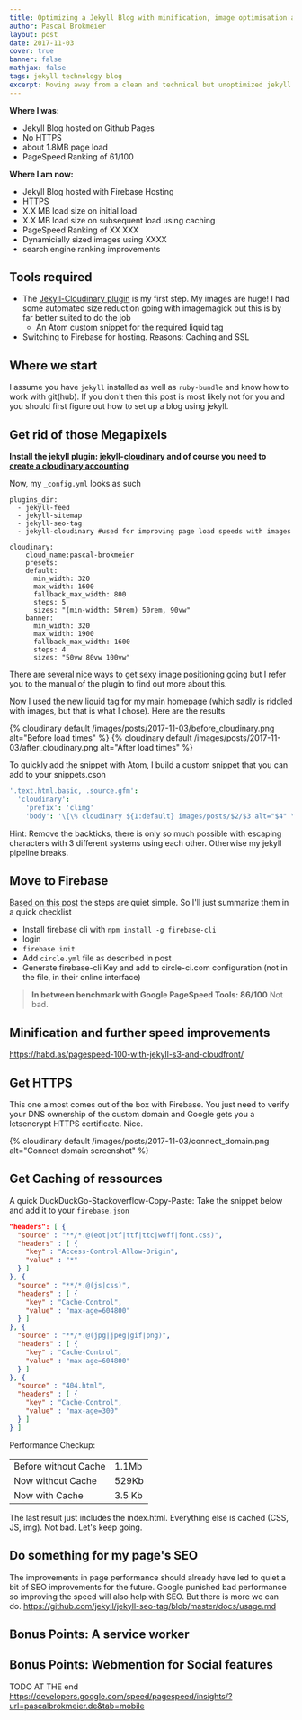 ```yaml
---
title: Optimizing a Jekyll Blog with minification, image optimisation and caching on Firebase Hosting
author: Pascal Brokmeier
layout: post
date: 2017-11-03
cover: true
banner: false
mathjax: false
tags: jekyll technology blog
excerpt: Moving away from a clean and technical but unoptimized jekyll blog to a CDN backed, more efficient blog with dynamic image sizing and more.
---
```


**Where I was:**

-   Jekyll Blog hosted on Github Pages
-   No HTTPS
-   about 1.8MB page load
-   PageSpeed Ranking of 61/100

**Where I am now:**

-   Jekyll Blog hosted with Firebase Hosting
-   HTTPS
-   X.X MB load size on initial load
-   X.X MB load size on subsequent load using caching
-   PageSpeed Ranking of XX XXX
-   Dynamicially sized images using XXXX
-   search engine ranking improvements

## Tools required

-   The [Jekyll-Cloudinary plugin](https://nhoizey.github.io/jekyll-cloudinary/#live-example) is my first step. My images are huge! I had some automated size reduction going with imagemagick but this is by far better suited to do the job
    -   An Atom custom snippet for the required liquid tag
-   Switching to Firebase for hosting. Reasons: Caching and SSL


## Where we start
I assume you have `jekyll` installed as well as `ruby-bundle` and know how to work with git(hub). If you don't then this post is most likely not for you and you should first figure out how to set up a blog using jekyll.

## Get rid of those Megapixels

**Install the jekyll plugin: [jekyll-cloudinary](https://nhoizey.github.io/jekyll-cloudinary/#installation) and of course you need to [create a cloudinary accounting](https://cloudinary.com/invites/lpov9zyyucivvxsnalc5/flurhi5jzgzzan33ou6f)**

Now, my `_config.yml` looks as such

```
plugins_dir:
  - jekyll-feed
  - jekyll-sitemap
  - jekyll-seo-tag
  - jekyll-cloudinary #used for improving page load speeds with images

cloudinary:
    cloud_name:pascal-brokmeier
    presets:
    default:
      min_width: 320
      max_width: 1600
      fallback_max_width: 800
      steps: 5
      sizes: "(min-width: 50rem) 50rem, 90vw"
    banner:
      min_width: 320
      max_width: 1900
      fallback_max_width: 1600
      steps: 4
      sizes: "50vw 80vw 100vw"
```

There are several nice ways to get sexy image positioning going but I refer you to the manual of the plugin to find out more about this.

Now I used the new liquid tag for my main homepage (which sadly is riddled with images, but that is what I chose). Here are the results

{% cloudinary default /images/posts/2017-11-03/before_cloudinary.png alt="Before load times" %}
{% cloudinary default /images/posts/2017-11-03/after_cloudinary.png alt="After load times" %}

To quickly add the snippet with Atom, I build a custom snippet that you can add to your snippets.cson

```cson
'.text.html.basic, .source.gfm':
  'cloudinary':
    'prefix': 'climg'
    'body': '\{\% cloudinary ${1:default} images/posts/$2/$3 alt="$4" \%\}'
```
Hint: Remove the backticks, there is only so much possible with escaping characters with 3 different systems using each other. Otherwise my jekyll pipeline breaks.
## Move to Firebase
[Based on this post](https://chris.banes.me/2017/06/02/jekyll-firebase/) the steps are quiet simple. So I'll just summarize them in a quick checklist

- Install firebase cli with `npm install -g firebase-cli`
- login
- `firebase init`
- Add `circle.yml` file as described in post
- Generate firebase-cli Key and add to circle-ci.com configuration (not in the file, in their online interface)

> **In between benchmark with Google PageSpeed Tools: 86/100** Not bad.

## Minification and further speed improvements
https://habd.as/pagespeed-100-with-jekyll-s3-and-cloudfront/



## Get HTTPS

This one almost comes out of the box with Firebase. You just need to verify your DNS ownership of the custom domain and Google gets you a letsencrypt HTTPS certificate. Nice.

{% cloudinary default /images/posts/2017-11-03/connect_domain.png alt="Connect domain screenshot" %}


## Get Caching of ressources

A quick DuckDuckGo-Stackoverflow-Copy-Paste: Take the snippet below and add it to your `firebase.json`

```json
"headers": [ {
  "source" : "**/*.@(eot|otf|ttf|ttc|woff|font.css)",
  "headers" : [ {
    "key" : "Access-Control-Allow-Origin",
    "value" : "*"
  } ]
}, {
  "source" : "**/*.@(js|css)",
  "headers" : [ {
    "key" : "Cache-Control",
    "value" : "max-age=604800"
  } ]
}, {
  "source" : "**/*.@(jpg|jpeg|gif|png)",
  "headers" : [ {
    "key" : "Cache-Control",
    "value" : "max-age=604800"
  } ]
}, {
  "source" : "404.html",
  "headers" : [ {
    "key" : "Cache-Control",
    "value" : "max-age=300"
  } ]
} ]
```

Performance Checkup:

|  |  |
| :------------- | :------------- |
| Before without Cache | 1.1Mb |
| Now without Cache | 529Kb |
| Now with Cache | 3.5 Kb|

The last result just includes the index.html. Everything else is cached (CSS, JS, img). Not bad. Let's keep going.

## Do something for my page's SEO
The improvements in page performance should already have led to quiet a bit of SEO improvements for the future. Google punished bad performance so improving the speed will also help with SEO. But there is more we can do.
https://github.com/jekyll/jekyll-seo-tag/blob/master/docs/usage.md

## Bonus Points: A service worker
## Bonus Points: Webmention for Social features


TODO AT THE end
https://developers.google.com/speed/pagespeed/insights/?url=pascalbrokmeier.de&tab=mobile
